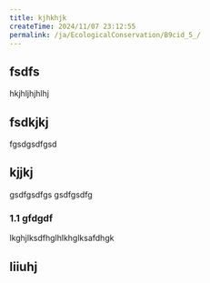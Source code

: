 ```yaml
---
title: kjhkhjk
createTime: 2024/11/07 23:12:55
permalink: /ja/EcologicalConservation/B9cid_5_/
---
```



## fsdfs
hkjhljhjhlhj
## fsdkjkj

fgsdgsdfgsd

## kjjkj

gsdfgsdfgs
gsdfgsdfg

### 1.1 gfdgdf


lkghjlksdfhglhlkhglksafdhgk

## liiuhj



